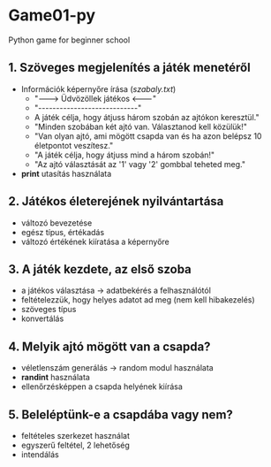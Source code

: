 # Game01-py
Python game for beginner school

## 1. Szöveges megjelenítés a játék menetéről
- Információk képernyőre írása (*szabaly.txt*)
    - "---> Üdvözöllek játékos <---"
    - "----------------------------"
    - A játék célja, hogy átjuss három szobán az ajtókon keresztül."
    - "Minden szobában két ajtó van. Választanod kell közülük!"
    - "Van olyan ajtó, ami mögött csapda van és ha azon belépsz 10 életpontot veszítesz."
    - "A játék célja, hogy átjuss mind a három szobán!" 
    - "Az ajtó választását az '1' vagy '2' gombbal teheted meg."
- **print** utasítás használata

## 2. Játékos életerejének nyilvántartása
- változó bevezetése
- egész típus, értékadás
- változó értékének kiíratása a képernyőre

## 3. A játék kezdete, az első szoba
- a játékos választása -> adatbekérés a felhasználótól
- feltételezzük, hogy helyes adatot ad meg (nem kell hibakezelés)
- szöveges típus
- konvertálás 

## 4. Melyik ajtó mögött van a csapda?
- véletlenszám generálás -> random modul használata
- **randint** használata
- ellenőrzésképpen a csapda helyének kiírása

## 5. Beleléptünk-e a csapdába vagy nem?
- feltételes szerkezet használat
- egyszerű feltétel, 2 lehetőség
- intendálás